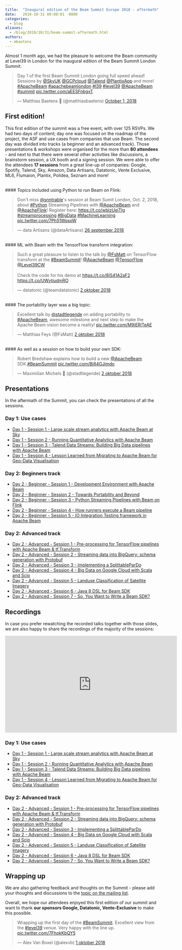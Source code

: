 ```yaml
---
title:  "Inaugural edition of the Beam Summit Europe 2018 - aftermath"
date:   2018-10-31 00:00:01 -0800
categories:
  - blog
aliases:
  - /blog/2018/10/31/beam-summit-aftermath.html
authors:
  - mbaetens
---
```

<!--
Licensed under the Apache License, Version 2.0 (the "License");
you may not use this file except in compliance with the License.
You may obtain a copy of the License at

http://www.apache.org/licenses/LICENSE-2.0

Unless required by applicable law or agreed to in writing, software
distributed under the License is distributed on an "AS IS" BASIS,
WITHOUT WARRANTIES OR CONDITIONS OF ANY KIND, either express or implied.
See the License for the specific language governing permissions and
limitations under the License.
-->

Almost 1 month ago, we had the pleasure to welcome the Beam community at Level39 in London for the inaugural edition of the Beam Summit London Summit. <!--more-->

<blockquote class="twitter-tweet" data-lang="en"><p lang="en" dir="ltr">Day 1 of the first Beam Summit London going full speed ahead! Sessions by <a href="https://twitter.com/SkyUK?ref_src=twsrc%5Etfw">@SkyUK</a> <a href="https://twitter.com/GCPcloud?ref_src=twsrc%5Etfw">@GCPcloud</a> <a href="https://twitter.com/Talend?ref_src=twsrc%5Etfw">@Talend</a> <a href="https://twitter.com/PlantixApp?ref_src=twsrc%5Etfw">@PlantixApp</a> and more! <a href="https://twitter.com/hashtag/ApacheBeam?src=hash&amp;ref_src=twsrc%5Etfw">#ApacheBeam</a> <a href="https://twitter.com/hashtag/apachebeamlondon?src=hash&amp;ref_src=twsrc%5Etfw">#apachebeamlondon</a> <a href="https://twitter.com/hashtag/l39?src=hash&amp;ref_src=twsrc%5Etfw">#l39</a> <a href="https://twitter.com/hashtag/level39?src=hash&amp;ref_src=twsrc%5Etfw">#level39</a> <a href="https://twitter.com/ApacheBeam?ref_src=twsrc%5Etfw">@ApacheBeam</a> <a href="https://twitter.com/hashtag/summit?src=hash&amp;ref_src=twsrc%5Etfw">#summit</a> <a href="https://t.co/aEESFnbgxT">pic.twitter.com/aEESFnbgxT</a></p>&mdash; Matthias Baetens 🌆 (@matthiasbaetens) <a href="https://twitter.com/matthiasbaetens/status/1046756260996149248?ref_src=twsrc%5Etfw">October 1, 2018</a></blockquote>
<script async src="https://platform.twitter.com/widgets.js" charset="utf-8"></script>

## First edition!

This first edition of the summit was a free event, with over 125 RSVPs. We had two days of content; day one was focused on the roadmap of the project, the ASF and use cases from companies that use Beam. The second day was divided into tracks (a beginner and an advanced track). Those presentations & workshops were organised for the more than **80 attendees** - and next to that there were several other activities like discussions, a brainstorm session, a UX booth and a signing session. We were able to offer the attendees **17 sessions** from a great line-up of companies: 
Google, Spotify, Talend, Sky, Amazon, Data Artisans, Datatonic, Vente Exclusive, ML6, Flumaion, Plantix, Polidea, Seznam and more!


<br/>
#### Topics included using Python to run Beam on Flink:
<blockquote class="twitter-tweet" data-lang="nl"><p lang="en" dir="ltr">Don&#39;t miss <a href="https://twitter.com/snntrable?ref_src=twsrc%5Etfw">@snntrable</a>&#39;s session at Beam Sumit London, Oct. 2, 2018, about <a href="https://twitter.com/hashtag/Python?src=hash&amp;ref_src=twsrc%5Etfw">#Python</a> Streaming Pipelines with <a href="https://twitter.com/ApacheBeam?ref_src=twsrc%5Etfw">@ApacheBeam</a> and <a href="https://twitter.com/ApacheFlink?ref_src=twsrc%5Etfw">@ApacheFlink</a>! Register here: <a href="https://t.co/wblzUeiTIg">https://t.co/wblzUeiTIg</a> <a href="https://twitter.com/hashtag/streamprocessing?src=hash&amp;ref_src=twsrc%5Etfw">#streamprocessing</a> <a href="https://twitter.com/hashtag/BigData?src=hash&amp;ref_src=twsrc%5Etfw">#BigData</a> <a href="https://twitter.com/hashtag/MachineLearning?src=hash&amp;ref_src=twsrc%5Etfw">#MachineLearning</a> <a href="https://t.co/7Ph51WqspW">pic.twitter.com/7Ph51WqspW</a></p>&mdash; data Artisans (@dataArtisans) <a href="https://twitter.com/dataArtisans/status/1044967266817847296?ref_src=twsrc%5Etfw">26 september 2018</a></blockquote>
<script async src="https://platform.twitter.com/widgets.js" charset="utf-8"></script>


<br/>
#### ML with Beam with the TensorFlow transform integration:
<blockquote class="twitter-tweet" data-lang="nl"><p lang="en" dir="ltr">Such a great pleasure to listen to the talk by <a href="https://twitter.com/FsMatt?ref_src=twsrc%5Etfw">@FsMatt</a> on TensorFlow transform at the <a href="https://twitter.com/hashtag/BeamSummit?src=hash&amp;ref_src=twsrc%5Etfw">#BeamSummit</a>!  <a href="https://twitter.com/ApacheBeam?ref_src=twsrc%5Etfw">@ApacheBeam</a> <a href="https://twitter.com/TensorFlow?ref_src=twsrc%5Etfw">@TensorFlow</a> <a href="https://twitter.com/Level39CW?ref_src=twsrc%5Etfw">@Level39CW</a> <br><br>Check the code for his demo at <a href="https://t.co/8IS41A2aF2">https://t.co/8IS41A2aF2</a> <a href="https://t.co/UWytiudmRO">https://t.co/UWytiudmRO</a></p>&mdash; datatonic (@teamdatatonic) <a href="https://twitter.com/teamdatatonic/status/1047126173493469184?ref_src=twsrc%5Etfw">2 oktober 2018</a></blockquote>
<script async src="https://platform.twitter.com/widgets.js" charset="utf-8"></script>


<br/>
#### The portability layer was a big topic:
<blockquote class="twitter-tweet" data-lang="nl"><p lang="en" dir="ltr">Excellent talk by <a href="https://twitter.com/stadtlegende?ref_src=twsrc%5Etfw">@stadtlegende</a> on adding portability to <a href="https://twitter.com/hashtag/ApacheBeam?src=hash&amp;ref_src=twsrc%5Etfw">#ApacheBeam</a>, awesome milestone and next step to make the Apache Beam vision become a reality! <a href="https://t.co/M9jERlTeAE">pic.twitter.com/M9jERlTeAE</a></p>&mdash; Matthias Feys (@FsMatt) <a href="https://twitter.com/FsMatt/status/1047105336841244673?ref_src=twsrc%5Etfw">2 oktober 2018</a></blockquote>
<script async src="https://platform.twitter.com/widgets.js" charset="utf-8"></script>


<br/>
#### As well as a session on how to build your own SDK:
<blockquote class="twitter-tweet" data-lang="nl"><p lang="en" dir="ltr">Robert Bredshaw explains how to build a new <a href="https://twitter.com/ApacheBeam?ref_src=twsrc%5Etfw">@ApacheBeam</a> SDK.<a href="https://twitter.com/hashtag/BeamSummit?src=hash&amp;ref_src=twsrc%5Etfw">#BeamSummit</a> <a href="https://t.co/Bj84GJimdo">pic.twitter.com/Bj84GJimdo</a></p>&mdash; Maximilian Michels 🧗 (@stadtlegende) <a href="https://twitter.com/stadtlegende/status/1047139320195366912?ref_src=twsrc%5Etfw">2 oktober 2018</a></blockquote>
<script async src="https://platform.twitter.com/widgets.js" charset="utf-8"></script>


## Presentations
In the aftermath of the Summit, you can check the presentations of all the sessions.

### Day 1: Use cases
* [Day 1 - Session 1 - Large scale stream analytics with Apache Beam at Sky](https://drive.google.com/open?id=1hyHw7RVpFrFpli3vLt6JGBHrEm4BcgF-5nRdH1ZE8qo)
* [Day 1 - Session 2 - Running Quantitative Analytics with Apache Beam](https://drive.google.com/open?id=1MxYrFDVoVFsrzbTtmr18zcbPFUU4nSdi)
* [Day 1 - Session 3 - Talend Data Streams: Building Big Data pipelines with Apache Beam](https://drive.google.com/open?id=0B4bFLXEWuluSdVBJSnZrbTZjSGFHbnd4cExYOGZQU2hmY3lF)
* [Day 1 - Session 4 - Lesson Learned from Migrating to Apache Beam for Geo-Data Visualisation](https://drive.google.com/open?id=1-GIUVn9QBtg6t-O8uINDkMO4PyZSU_HAEjMWuUHiYY4)

### Day 2: Beginners track
* [Day 2 - Beginner - Session 1 - Development Environment with Apache Beam](https://drive.google.com/open?id=1ntQEDhb8gkxof4uFftxWTOfN39laUDZU7IDHTPKWrcQ)
* [Day 2 - Beginner - Session 2 - Towards Portability and Beyond](https://drive.google.com/open?id=0B4bFLXEWuluSWWJBWXV3ZTdseWpJN1o5UFdpSzV4Qi1sSGU0)
* [Day 2 - Beginner - Session 3 - Python Streaming Pipelines with Beam on Flink](https://drive.google.com/open?id=0B4bFLXEWuluSLTd6TFlYdFZZYjBTOFZQV3MxZzlPLWROWjZv)
* [Day 2 - Beginner - Session 4 - How runners execute a Beam pipeline](https://drive.google.com/open?id=0B4bFLXEWuluSMEV1a1cwM3ozeWQ4TkxlS0tFcnNtRGNGcjJ3)
* [Day 2 - Beginner - Session 5 - IO Integration Testing framework in Apache Beam](https://drive.google.com/open?id=1QyqO8zJ3fIWD5DTnr1JNCEbm2dS15c1c02fI8zD-zqY)

### Day 2: Advanced track
* [Day 2 - Advanced - Session 1 -  Pre-processing for TensorFlow pipelines with Apache Beam &  tf.Transform](https://drive.google.com/open?id=1Kr1skutObtDil2CExSQUb5rCVwZQm1m2lpmuAXFCE5I)
* [Day 2 - Advanced - Session 2 - Streaming data into BigQuery: schema generation with Protobuf](https://drive.google.com/open?id=11x7gtuAxg76nOQKaB0YOwcvzS4TUeWONTU1ZQK0LsX8)
* [Day 2 - Advanced - Session 3 - Implementing a SplittableParDo](https://drive.google.com/open?id=1cgQGBIXaACSwbYu_w3AkvvTdsCfeXAS1tBvQ77eVn74)
* [Day 2 - Advanced - Session 4 - Big Data on Google Cloud with Scala and Scio](https://docs.google.com/presentation/d/1F02Lwnqm9H3cGqDQhIZ3gbftyLQSnVMRxX69H_d04OE/edit?usp=sharing)
* [Day 2 - Advanced - Session 5 - Landuse Classification of Satellite Imagery](https://drive.google.com/open?id=1D1ajcKoOR5OzehPwONdHLSzpO4PZOsLk)
* [Day 2 - Advanced - Session 6 - Java 8 DSL for Beam SDK](https://drive.google.com/open?id=1aFH6lhnVIq4Alu-_HItQ0QOddEPJQRqI5jV_t0o3CYI)
* [Day 2  - Advanced - Session 7 - So, You Want to Write a Beam SDK?](https://drive.google.com/open?id=1AkU-QXSflau-RSeolB4TSLy0_mg0xwb398Czw7aqVGw)

## Recordings
In case you prefer rewatching the recorded talks together with those slides, we are also happy to share the recordings of the majority of the sessions:

<iframe width="560" height="315" src="https://www.youtube.com/embed/videoseries?list=PL4dEBWmGSIU_9JTGnkGVg6-BwaV0FMxyJ" frameborder="0" allow="accelerometer; autoplay; encrypted-media; gyroscope; picture-in-picture" allowfullscreen></iframe>

### Day 1: Use cases
* [Day 1 - Session 1 - Large scale stream analytics with Apache Beam at Sky](https://youtu.be/En0FrjvNr3M)
* [Day 1 - Session 2 - Running Quantitative Analytics with Apache Beam](https://youtu.be/6yDEOUophuw)
* [Day 1 - Session 3 - Talend Data Streams: Building Big Data pipelines with Apache Beam](https://youtu.be/1AlEGUtiQek)
* [Day 1 - Session 4 - Lesson Learned from Migrating to Apache Beam for Geo-Data Visualisation](https://youtu.be/GBKqw03doHE)

### Day 2: Advanced track
* [Day 2 - Advanced - Session 1 -  Pre-processing for TensorFlow pipelines with Apache Beam &  tf.Transform](https://youtu.be/L-k6-3ApXR4)
* [Day 2 - Advanced - Session 2 - Streaming data into BigQuery: schema generation with Protobuf](https://youtu.be/ctN5U_Ke8uk)
* [Day 2 - Advanced - Session 3 - Implementing a SplittableParDo](https://youtu.be/jU6EmPyKefg)
* [Day 2 - Advanced - Session 4 - Big Data on Google Cloud with Scala and Scio](https://youtu.be/F0n9sqj1_NQ)
* [Day 2 - Advanced - Session 5 - Landuse Classification of Satellite Imagery](https://youtu.be/s-IR2eFe4B4)
* [Day 2 - Advanced - Session 6 - Java 8 DSL for Beam SDK](https://youtu.be/ott1e_CnZ04)
* [Day 2  - Advanced - Session 7 - So, You Want to Write a Beam SDK?](https://youtu.be/VsGQ2LFeTHY)

## Wrapping up

We are also gathering feedback and thoughts on the Summit - please add your thoughts and discussions to the [topic on the mailing list](https://lists.apache.org/thread.html/aa1306da25029dff12a49ba3ce63f2caf6a5f8ba73eda879c8403f3f@%3Cdev.beam.apache.org%3E).

Overall, we hope our attendees enjoyed this first edition of our summit and want to thank **our sponsors Google, Datatonic, Vente-Exclusive** to make this possible.

<blockquote class="twitter-tweet" data-lang="nl"><p lang="en" dir="ltr">Wrapping up the first day of the <a href="https://twitter.com/hashtag/BeamSummit?src=hash&amp;ref_src=twsrc%5Etfw">#BeamSummit</a>. Excellent view from the <a href="https://twitter.com/hashtag/level39?src=hash&amp;ref_src=twsrc%5Etfw">#level39</a> venue. Very happy with the line up. <a href="https://t.co/7FhokKbQY5">pic.twitter.com/7FhokKbQY5</a></p>&mdash; Alex Van Boxel (@alexvb) <a href="https://twitter.com/alexvb/status/1046803829650608129?ref_src=twsrc%5Etfw">1 oktober 2018</a></blockquote>
<script async src="https://platform.twitter.com/widgets.js" charset="utf-8"></script>

